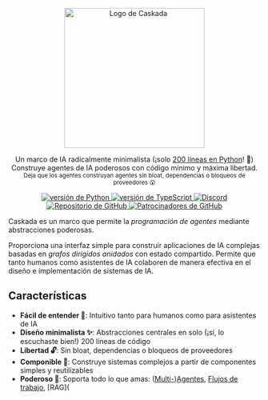 <p align="center">
  <picture>
    <source media="(prefers-color-scheme: dark)" srcset="https://cdn.jsdelivr.net/gh/skadaai/caskada@main/.github/media/logo-dark.png">
    <source media="(prefers-color-scheme: light)" srcset="https://cdn.jsdelivr.net/gh/skadaai/caskada@main/.github/media/logo-light.png">
    <img width="280" alt="Logo de Caskada" src="https://cdn.jsdelivr.net/gh/skadaai/caskada@main/.github/media/logo-light.png">
  </picture>
<p>

<p align="center">
  Un marco de IA radicalmente minimalista (¡solo <a href="https://github.com/skadaai/caskada/blob/main/python/caskada.py">200 líneas en Python</a>! 🤯)

  <br />
  Construye agentes de IA poderosos con código mínimo y máxima libertad.
  <br />
  <sub>Deja que los agentes construyan agentes sin bloat, dependencias o bloqueos de proveedores 😮</sub>
</p>

<p align="center">

  <a href="https://pypi.org/project/caskada">
   <img src="https://img.shields.io/pypi/dw/caskada?logo=python&label=Python&style=flat-square" alt="versión de Python">
  </a>
  <a href="https://npmjs.com/package/caskada">
   <img src="https://img.shields.io/npm/d18m/caskada?logo=typescript&label=Typescript&style=flat-square" alt="versión de TypeScript">
  </a>
  <a href="https://discord.gg/N9mVvxRXyH">
    <img src="https://img.shields.io/discord/1346833819172601907?logo=discord&style=flat-square" alt="Discord">
  </a>
  <a href="https://github.com/skadaai/caskada">
    <img src="https://img.shields.io/github/stars/skadaai/caskada?logo=github&style=flat-square" alt="Repositorio de GitHub">
  </a>
  <a href="https://github.com/sponsors/zvictor">
    <img src="https://img.shields.io/github/sponsors/zvictor?logo=github&style=flat-square" alt="Patrocinadores de GitHub">
  </a>
</p>

Caskada es un marco que permite la *programación de agentes* mediante abstracciones poderosas.

Proporciona una interfaz simple para construir aplicaciones de IA complejas basadas en *grafos dirigidos anidados* con estado compartido. Permite que tanto humanos como asistentes de IA colaboren de manera efectiva en el diseño e implementación de sistemas de IA.

## Características

- **Fácil de entender 🧠**: Intuitivo tanto para humanos como para asistentes de IA
- **Diseño minimalista ✨**: Abstracciones centrales en solo (¡sí, lo escuchaste bien!) 200 líneas de código
- **Libertad 🔓**: Sin bloat, dependencias o bloqueos de proveedores
- **Componible 🧩**: Construye sistemas complejos a partir de componentes simples y reutilizables
- **Poderoso 🦾**: Soporta todo lo que amas: ([Multi-](https://skadaai.gitbook.io/caskada/design_pattern/multi_agent))[Agentes](https://skadaai.gitbook.io/caskada/design_pattern/agent), [Flujos de trabajo](https://skadaai.gitbook.io/caskada/design_pattern/workflow), [RAG](
